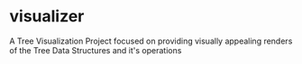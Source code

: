 # visualizer

A Tree Visualization Project focused on providing visually appealing renders of the Tree Data Structures and it's operations 
